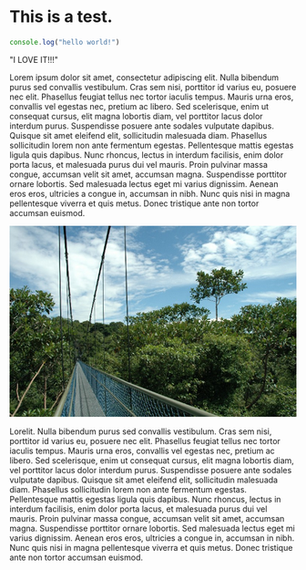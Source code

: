# This is a test.

```javascript
console.log("hello world!")
```
"I LOVE IT!!!"

Lorem ipsum dolor sit amet, consectetur adipiscing elit. Nulla bibendum purus sed convallis vestibulum. Cras sem nisi, porttitor id varius eu, posuere nec elit. Phasellus feugiat tellus nec tortor iaculis tempus. Mauris urna eros, convallis vel egestas nec, pretium ac libero. Sed scelerisque, enim ut consequat cursus, elit magna lobortis diam, vel porttitor lacus dolor interdum purus. Suspendisse posuere ante sodales vulputate dapibus. Quisque sit amet eleifend elit, sollicitudin malesuada diam. Phasellus sollicitudin lorem non ante fermentum egestas. Pellentesque mattis egestas ligula quis dapibus. Nunc rhoncus, lectus in interdum facilisis, enim dolor porta lacus, et malesuada purus dui vel mauris. Proin pulvinar massa congue, accumsan velit sit amet, accumsan magna. Suspendisse porttitor ornare lobortis. Sed malesuada lectus eget mi varius dignissim. Aenean eros eros, ultricies a congue in, accumsan in nibh. Nunc quis nisi in magna pellentesque viverra et quis metus. Donec tristique ante non tortor accumsan euismod.

![image of some trail](./test_images/TTW_resized.JPG)

Lorelit. Nulla bibendum purus sed convallis vestibulum. Cras sem nisi, porttitor id varius eu, posuere nec elit. Phasellus feugiat tellus nec tortor iaculis tempus. Mauris urna eros, convallis vel egestas nec, pretium ac libero. Sed scelerisque, enim ut consequat cursus, elit magna lobortis diam, vel porttitor lacus dolor interdum purus. Suspendisse posuere ante sodales vulputate dapibus. Quisque sit amet eleifend elit, sollicitudin malesuada diam. Phasellus sollicitudin lorem non ante fermentum egestas. Pellentesque mattis egestas ligula quis dapibus. Nunc rhoncus, lectus in interdum facilisis, enim dolor porta lacus, et malesuada purus dui vel mauris. Proin pulvinar massa congue, accumsan velit sit amet, accumsan magna. Suspendisse porttitor ornare lobortis. Sed malesuada lectus eget mi varius dignissim. Aenean eros eros, ultricies a congue in, accumsan in nibh. Nunc quis nisi in magna pellentesque viverra et quis metus. Donec tristique ante non tortor accumsan euismod.
